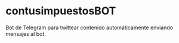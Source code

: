 # contusimpuestosBOT
Bot de Telegram para twittear contenido automáticamente enviando mensajes al bot. 
